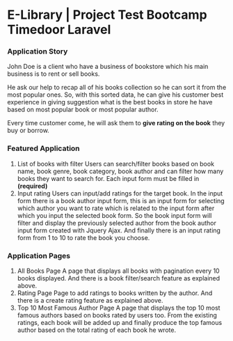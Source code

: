 # E-Library | Project Test Bootcamp Timedoor Laravel

### Application Story

John Doe is a client who have a business of bookstore which his main business is to rent or sell books. 

He ask our help to recap all of his books collection so he can sort it from the most popular ones.  So, with this sorted data, he can give his customer best experience in giving suggestion what is the best books in store he have based on most popular book or most popular author.

Every time customer come, he will ask them to **give rating on the book** they buy or borrow.

### Featured Application
1. List of books with filter
   Users can search/filter books based on book name, book genre, book category, book author and can filter how many books they want to search for. Each input form must be filled in **(required)**
2. Input rating
   Users can input/add ratings for the target book. In the input form there is a book author input form, this is an input form for selecting which author you want to rate which is related to the input form after     which you input the selected book form. So the book input form will filter and display the previously selected author from the book author input form created with Jquery Ajax. And finally there is an input        rating form from 1 to 10 to rate the book you choose.

### Application Pages
1. All Books Page
   A page that displays all books with pagination every 10 books displayed. And there is a book filter/search feature as explained above.
2. Rating Page
   Page to add ratings to books written by the author. And there is a create rating feature as explained above.
3. Top 10 Most Famous Author Page
   A page that displays the top 10 most famous authors based on books rated by users too. From the existing ratings, each book will be added up and finally produce the top famous author based on the total rating       of each book he wrote.
